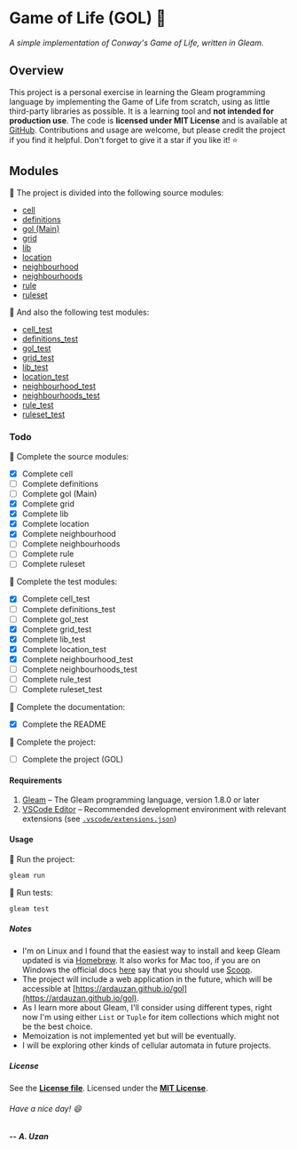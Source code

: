 # Game of Life (GOL) :space_invader:

*A simple implementation of Conway's Game of Life, written in Gleam.*

## Overview

This project is a personal exercise in learning the Gleam programming language by implementing the Game of Life from scratch, using as little third-party libraries as possible. It is a learning tool and **not intended for production use**. The code is **licensed under MIT License** and is available at [GitHub](https://github.com/ardauzan/gol). Contributions and usage are welcome, but please credit the project if you find it helpful. Don't forget to give it a star if you like it! :star:

## Modules

:pushpin: The project is divided into the following source modules:

- [cell](src/cell.gleam)
- [definitions](src/definitions.gleam)
- [gol (Main)](src/gol.gleam)
- [grid](src/grid.gleam)
- [lib](src/lib.gleam)
- [location](src/location.gleam)
- [neighbourhood](src/neighbourhood.gleam)
- [neighbourhoods](src/neighbourhoods.gleam)
- [rule](src/rule.gleam)
- [ruleset](src/ruleset.gleam)

:pushpin: And also the following test modules:

- [cell_test](test/cell_test.gleam)
- [definitions_test](test/definitions_test.gleam)
- [gol_test](test/gol_test.gleam)
- [grid_test](test/grid_test.gleam)
- [lib_test](test/lib_test.gleam)
- [location_test](test/location_test.gleam)
- [neighbourhood_test](test/neighbourhood_test.gleam)
- [neighbourhoods_test](test/neighbourhoods_test.gleam)
- [rule_test](test/rule_test.gleam)
- [ruleset_test](test/ruleset_test.gleam)

### Todo

:pushpin: Complete the source modules:

- [X] Complete cell
- [ ] Complete definitions
- [ ] Complete gol (Main)
- [X] Complete grid
- [X] Complete lib
- [X] Complete location
- [X] Complete neighbourhood
- [ ] Complete neighbourhoods
- [ ] Complete rule
- [ ] Complete ruleset

:pushpin: Complete the test modules:

- [X] Complete cell_test
- [ ] Complete definitions_test
- [ ] Complete gol_test
- [X] Complete grid_test
- [X] Complete lib_test
- [X] Complete location_test
- [X] Complete neighbourhood_test
- [ ] Complete neighbourhoods_test
- [ ] Complete rule_test
- [ ] Complete ruleset_test

:pushpin: Complete the documentation:

- [X] Complete the README

:pushpin: Complete the project:

- [ ] Complete the project (GOL)

#### Requirements

1) [Gleam](https://gleam.run) – The Gleam programming language, version 1.8.0 or later
2) [VSCode Editor](https://code.visualstudio.com) – Recommended development environment with relevant extensions (see [`.vscode/extensions.json`](.vscode/extensions.json))

#### Usage

:pushpin: Run the project:

```bash
gleam run
```

:pushpin: Run tests:

```bash
gleam test
```

##### Notes

- I'm on Linux and I found that the easiest way to install and keep Gleam updated is via [Homebrew](https://brew.sh). It also works for Mac too, if you are on Windows the official docs [here](https://gleam.run/getting-started/installing) say that you should use [Scoop](https://scoop.sh).
- The project will include a web application in the future, which will be accessible at [https://ardauzan.github.io/gol](https://ardauzan.github.io/gol).
- As I learn more about Gleam, I'll consider using different types, right now I'm using either `List` or `Tuple` for item collections which might not be the best choice.
- Memoization is not implemented yet but will be eventually.
- I will be exploring other kinds of cellular automata in future projects.

##### License

See the [**License file**](LICENSE.txt). Licensed under the [**MIT License**](https://wikipedia.org/wiki/MIT_License).

###### Have a nice day! :smile:

**--** ***A. Uzan***
